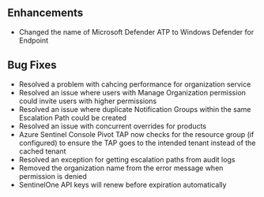 ## Enhancements
- Changed the name of Microsoft Defender ATP to Windows Defender for Endpoint

## Bug Fixes
- Resolved a problem with cahcing performance for organization service
- Resolved an issue where users with Manage Organization permission could invite users with higher permissions
- Resolved an issue where duplicate Notification Groups within the same Escalation Path could be created
- Resolved an issue with concurrent overrides for products
- Azure Sentinel Console Pivot TAP now checks for the resource group (if configured) to ensure the TAP goes to the intended tenant instead of the cached tenant
- Resolved an exception for getting escalation paths from audit logs
- Removed the organization name from the error message when permission is denied
- SentinelOne API keys will renew before expiration automatically